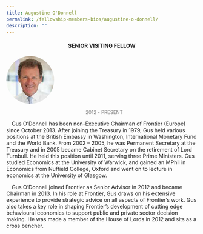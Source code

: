 ```yaml
---
title: Augustine O'Donnell
permalink: /fellowship-members-bios/augustine-o-donnell/
description: ""
---
```

<style>
.fellow-image-pic {
	border-radius: 50%;
	height: 25% !important;
	width: 25% !important;
	}
	
fellow-img {
		text-align: center;
	}

.fellow-tenure {
	text-align: center;
	color: grey;
	font-size: 0.9em;
	}	
p {
	text-indent: 1em;
	}
</style>
<h4 style="text-align:center;">SENIOR VISITING FELLOW</h4>

<div class="fellow-img">
<img class="fellow-image-pic" src="/images/FellowshipImages/fellowships_augustine_odonnell_2x.jpg">
<p class="fellow-tenure">2012 - PRESENT</p>
</div>

<p>
Gus O’Donnell has been non-Executive Chairman of Frontier (Europe) since October 2013. After joining the Treasury in 1979, Gus held various positions at the British Embassy in Washington, International Monetary Fund and the World Bank. From 2002 – 2005, he was Permanent Secretary at the Treasury and in 2005 became Cabinet Secretary on the retirement of Lord Turnbull. He held this position until 2011, serving three Prime Ministers. Gus studied Economics at the University of Warwick, and gained an MPhil in Economics from Nuffield College, Oxford and went on to lecture in economics at the University of Glasgow.
</p>
<p>
Gus O’Donnell joined Frontier as Senior Advisor in 2012 and became Chairman in 2013. In his role at Frontier, Gus draws on his extensive experience to provide strategic advice on all aspects of Frontier’s work. Gus also takes a key role in shaping Frontier’s development of cutting edge behavioural economics to support public and private sector decision making. He was made a member of the House of Lords in 2012 and sits as a cross bencher.


</p>